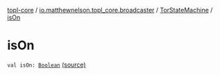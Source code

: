 [topl-core](../../index.md) / [io.matthewnelson.topl_core.broadcaster](../index.md) / [TorStateMachine](index.md) / [isOn](./is-on.md)

# isOn

`val isOn: `[`Boolean`](https://kotlinlang.org/api/latest/jvm/stdlib/kotlin/-boolean/index.html) [(source)](https://github.com/05nelsonm/TorOnionProxyLibrary-Android/blob/master/topl-core/src/main/java/io/matthewnelson/topl_core/broadcaster/TorStateMachine.kt#L118)